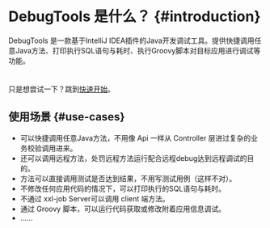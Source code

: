 
# DebugTools 是什么？ {#introduction}

DebugTools 是一款基于IntelliJ IDEA插件的Java开发调试工具。提供快捷调用任意Java方法、打印执行SQL语句与耗时、执行Groovy脚本对目标应用进行调试等功能。

<div class="tip custom-block" style="padding-top: 8px">

只是想尝试一下？跳到[快速开始](./quick-start)。

</div>

## 使用场景 {#use-cases}

- 可以快捷调用任意Java方法，不用像 Api 一样从 Controller 层进过复杂的业务校验调用进来。
- 还可以调用远程方法，处罚远程方法运行配合远程debug达到远程调试的目的。
- 方法可以直接调用测试是否达到结果，不用写测试用例（这样不对）。
- 不修改任何应用代码的情况下，可以打印执行的SQL语句与耗时。
- 不通过 xxl-job Server可以调用 client 端方法。
- 通过 Groovy 脚本，可以运行代码获取或修改附着应用信息调试。
- ......